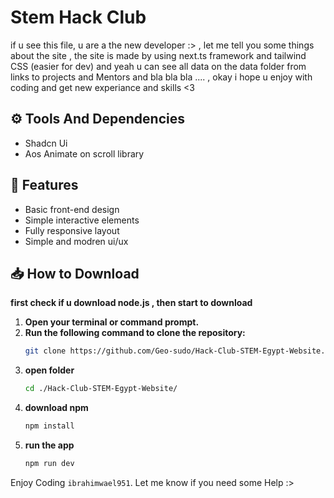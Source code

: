  # **Stem Hack Club**
if u see this file, u are a the new developer :> , let me tell you some things about the site , the site is made by using next.ts framework and tailwind CSS (easier for dev) 
and yeah u can see all data on  the data folder from links to projects and Mentors and bla bla bla .... , okay i hope u enjoy with coding and get new experiance and skills <3 

## ⚙ Tools And Dependencies
- Shadcn Ui
- Aos  Animate on scroll library

## 🚀 Features  
- Basic front-end design  
- Simple interactive elements  
- Fully responsive layout
- Simple and modren ui/ux 

## 📥 How to Download  
**first check if u download node.js , then start to download**
1. **Open your terminal or command prompt.**  
2. **Run the following command to clone the repository:**  
   ```sh
   git clone https://github.com/Geo-sudo/Hack-Club-STEM-Egypt-Website.git
3. **open folder**
      ```sh
   cd ./Hack-Club-STEM-Egypt-Website/
4. **download npm**
     ```sh
     npm install
5. **run the app** 
   ```sh 
   npm run dev
Enjoy Coding
`ibrahimwael951`. Let me know if you need some Help :>
